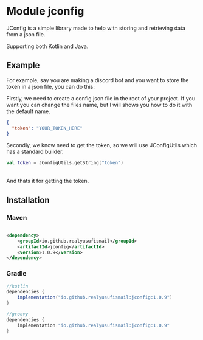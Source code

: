 # Module jconfig

JConfig is a simple library made to help with storing and retrieving data from a json file.

Supporting both Kotlin and Java.

## Example

For example, say you are making a discord bot and you want to store the token in a json file, you can do this:

Firstly, we need to create a config.json file in the root of your project. If you want you can change the files name,
but I will shows you how to do it with the default name.
<br>

```json
{
  "token": "YOUR_TOKEN_HERE"
}
```

Secondly, we know need to get the token, so we will use JConfigUtils which has a standard builder.
<br>

```kotlin
val token = JConfigUtils.getString("token")
```

<br>
And thats it for getting the token.

## Installation

### Maven

```xml

<dependency>
    <groupId>io.github.realyusufismail</groupId>
    <artifactId>jconfig</artifactId>
    <version>1.0.9</version>
</dependency>
```

### Gradle

```groovy
//kotlin
dependencies {
    implementation("io.github.realyusufismail:jconfig:1.0.9")
}

//groovy
dependencies {
    implementation "io.github.realyusufismail:jconfig:1.0.9"
}
```